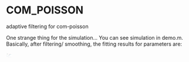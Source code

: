 # COM_POISSON
 adaptive filtering for com-poisson


One strange thing for the simulation... You can see simulation in demo.m.
Basically, after filtering/ smoothing, the fitting results for parameters are:


<img src="https://github.com/weigcdsb/COM_POISSON/blob/main/lambda.png" width="15">


